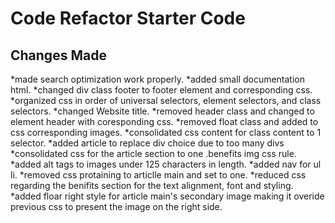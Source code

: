 # Code Refactor Starter Code

## Changes Made
*made search optimization work properly.
*added small documentation html.
*changed div class footer to footer element and corresponding css.
*organized css in order of universal selectors, element selectors, and class selectors. 
*changed Website title.
*removed header class and changed to element header with coresponding css.
*removed float class and added to css corresponding images. 
*consolidated css content for class content to 1 selector.
*added article to replace div choice due to too many divs
*consolidated css for the article section to one .benefits img css rule.
*added alt tags to images under 125 characters in length.
*added nav for ul li.
*removed css protaining to articlle main and set to one.
*reduced css regarding the benifits section for the text alignment, font and styling.
*added floar right style for article main's secondary image making it overide previous css to present the image on the right side.